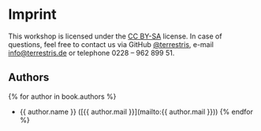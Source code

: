 # Imprint

This workshop is licensed under the [CC BY-SA](http://creativecommons.org/licenses/by-sa/2.0/) license. In case of questions, feel free to contact us via GitHub [@terrestris](https://github.com/terrestris), e-mail [info@terrestris.de](mailto:info@terrestris.de) or telephone 0228 – 962 899 51.

## Authors

{% for author in book.authors %}
  - {{ author.name }} ([{{ author.mail }}](mailto:{{ author.mail }}))
{% endfor %}